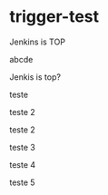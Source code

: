 # trigger-test

Jenkins is TOP

abcde

Jenkis is top?


teste


teste 2

teste 2


teste 3

teste 4


teste 5
